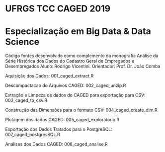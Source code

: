 # UFRGS TCC CAGED 2019
# Especialização em Big Data & Data Science
Código fontes desenvolvido como complemento da monografia Análise da Série Histórica dos Dados do Cadastro Geral de Empregados e Desempregados
Aluno: Rodrigo Vicentini. Orientador: Prof. Dr. João Comba

Aquisição dos Dados: 001_caged_extract.R

Descompactacao do Arquivos CAGED: 002_caged_unzip.R

Extração e Limpeza de dados do CAGED para exportação para CSV: 003_caged_to_csv.R

Construção das Dimensões para o formato CSV: 004_caged_create_dim.R

Plotagem dos dados CAGED: 005_caged_exploratorio.R

Exportação dos Dados Tratados para o PostgreSQL: 007_caged_postgresSQL.R

Análises dos Dados CAGED: 008_caged_analise.R
